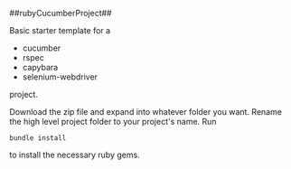 ##rubyCucumberProject##

Basic starter template for a 
<ul>
<li>cucumber
<li>rspec
<li>capybara
<li>selenium-webdriver
</ul>
project.

Download the zip file and expand into whatever folder you want.  Rename the high level project folder to your project's name.  Run 

    bundle install

to install the necessary ruby gems.
